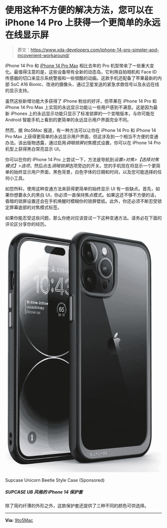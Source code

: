# 使用这种不方便的解决方法，您可以在 iPhone 14 Pro 上获得一个更简单的永远在线显示屏

> 原文：<https://www.xda-developers.com/iphone-14-pro-simpler-aod-incovenient-workaround/>

iPhone 14 Pro 和 [iPhone 14 Pro Max](https://www.xda-developers.com/apple-iphone-14-pro-max-hands-on/) 相比去年的 Pro 机型带来了一些重大变化。最值得注意的是，这些设备带有全新的动态岛，它利用自拍相机和 Face ID 传感器的切口来显示系统警报和一些很酷的动画。这款手机还配备了苹果最新的内部 SoC A16 Bionic、改进的摄像头、通过卫星发送的紧急求救信号以及永远在线的显示支持。

虽然这些新增功能大多获得了 iPhone 粉丝的好评，但苹果在 iPhone 14 Pro 和 iPhone 14 Pro Max 上实现的永远显示功能让一些用户感到不满意。这是因为最新 iPhones 上的永远显示功能只显示了标准锁屏的一个变暗版本，与你可能在 Android 智能手机上看到的更简单的永远显示用户界面完全不同。

然而，据 *9to5Mac* 报道，有一种方法可以让你在 iPhone 14 Pro 和 iPhone 14 Pro Max 上获得更简单的永远显示用户界面，但这涉及到一个相当不方便的变通办法。该出版物透露，通过启用*调暗锁屏*对焦模式设置，你可以在 iPhone 14 Pro 机型上获得黑白常亮显示 UI。

你可以在你的 iPhone 14 Pro 上尝试一下，方法是导航到*设置>对焦>【选择对焦模式】>选项*，然后点击*调暗锁屏*选项旁边的开关。您的手机现在将显示一个更简单的始终显示用户界面，黑色背景，白色字体的日期和时间，以及您可能选择的任何小工具。

如您所料，使用这种变通方法来获得更简单的始终显示 UI 有一些缺点。首先，如果你想要永久的黑白 UI，你必须一直保持焦点模式。如果这还不够不方便的话，昏暗的锁屏设置还会在手机唤醒时模糊你的锁屏壁纸。此外，你还必须不断忍受锁定屏幕底部的对焦模式标签。

如果你能忍受这些问题，那么你绝对应该尝试一下这种变通方法。请务必在下面的评论区分享你的经历。

 <picture>![This case offers three different color options to choose from, in addition to a minimalistic, slim build.](img/a0ddf8a825d96bfea37b6a2da564c096.png)</picture> 

Supcase Unicorn Beetle Style Case (Sponsored)

##### SUPCASE UB 风格的 iPhone 14 保护套

除了简约纤薄的外形之外，这款保护套还提供了三种不同的颜色可供选择。

* * *

**Via:** [9to5Mac](https://9to5mac.com/2022/09/22/iphone-14-black-white-always-on-display/)